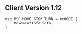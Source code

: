 ## Client Version 1.12

```rust,ignore
msg MSG_MOVE_STOP_TURN = 0x00BE {
    MovementInfo info;    
}

```
